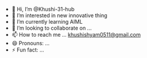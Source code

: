 - 👋 Hi, I’m @Khushi-31-hub
- 👀 I’m interested in new innovative thing
- 🌱 I’m currently learning AIML
- 💞️ I’m looking to collaborate on ...
- 📫 How to reach me ... khushishyam0511@gmail.com
- 😄 Pronouns: ...
- ⚡ Fun fact: ...

<!---
Khushi-31-hub/Khushi-31-hub is a ✨ special ✨ repository because its `README.md` (this file) appears on your GitHub profile.
You can click the Preview link to take a look at your changes.
--->
